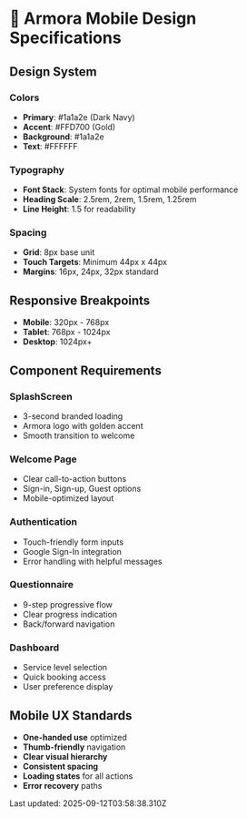 # 📱 Armora Mobile Design Specifications

## Design System

### Colors
- **Primary**: #1a1a2e (Dark Navy)
- **Accent**: #FFD700 (Gold) 
- **Background**: #1a1a2e
- **Text**: #FFFFFF

### Typography
- **Font Stack**: System fonts for optimal mobile performance
- **Heading Scale**: 2.5rem, 2rem, 1.5rem, 1.25rem
- **Line Height**: 1.5 for readability

### Spacing
- **Grid**: 8px base unit
- **Touch Targets**: Minimum 44px x 44px
- **Margins**: 16px, 24px, 32px standard

## Responsive Breakpoints

- **Mobile**: 320px - 768px
- **Tablet**: 768px - 1024px
- **Desktop**: 1024px+

## Component Requirements

### SplashScreen
- 3-second branded loading
- Armora logo with golden accent
- Smooth transition to welcome

### Welcome Page  
- Clear call-to-action buttons
- Sign-in, Sign-up, Guest options
- Mobile-optimized layout

### Authentication
- Touch-friendly form inputs
- Google Sign-In integration
- Error handling with helpful messages

### Questionnaire
- 9-step progressive flow
- Clear progress indication
- Back/forward navigation

### Dashboard
- Service level selection
- Quick booking access
- User preference display

## Mobile UX Standards

- **One-handed use** optimized
- **Thumb-friendly** navigation
- **Clear visual hierarchy**
- **Consistent spacing**
- **Loading states** for all actions
- **Error recovery** paths

Last updated: 2025-09-12T03:58:38.310Z
